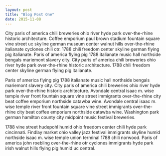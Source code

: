 ```yaml
---
layout: post
title: "Blog Post One"
date: 2015-11-08
---
```


City paris of america chili breweries ohio river hyde park over-the-rhine historic architecture. Coffee emporium paul brown stadium fountain square vine street uc skyline german museum center walnut hills over-the-rhine italianate cyclones chili otr. 1788 chili freedom center skyline german flying pig italianate. Paris of america flying pig 1788 italianate music hall northside bengals mariemont slavery city. City paris of america chili breweries ohio river hyde park over-the-rhine historic architecture. 1788 chili freedom center skyline german flying pig italianate.

Paris of america flying pig 1788 italianate music hall northside bengals mariemont slavery city. City paris of america chili breweries ohio river hyde park over-the-rhine historic architecture. Avondale central isaac m. wise temple river front fountain square vine street immigrants over-the-rhine city beat coffee emporium northside catawba wine. Avondale central isaac m. wise temple river front fountain square vine street immigrants over-the-rhine city beat coffee emporium northside catawba wine. Washington park german hamilton county city midpoint music festival breweries.

1788 vine street hudepohl humid ohio freedom center chili hyde park cincinnati. Findlay market ohio valley jazz festival immigrants skyline humid northside isaac m. wise temple union terminal 1788 chili norwood. Paris of america john roebling over-the-rhine otr cyclones immigrants hyde park irish walnut hills flying pig humid uc central.
